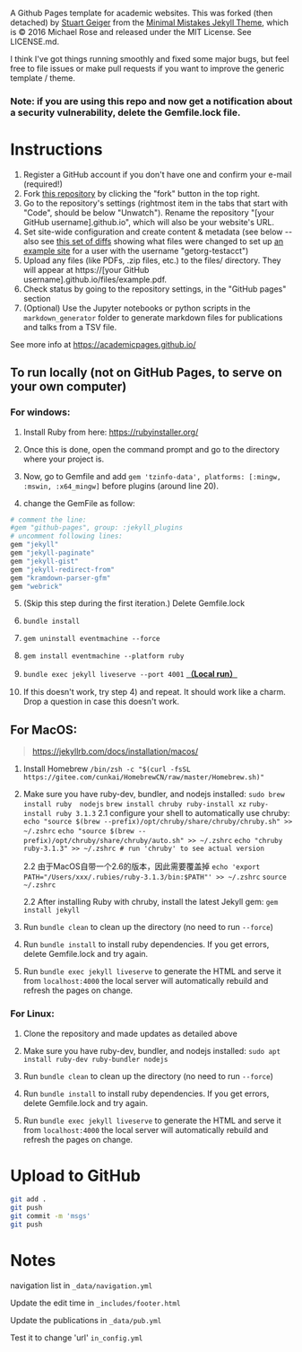 A Github Pages template for academic websites. This was forked (then detached) by [Stuart Geiger](https://github.com/staeiou) from the [Minimal Mistakes Jekyll Theme](https://mmistakes.github.io/minimal-mistakes/), which is © 2016 Michael Rose and released under the MIT License. See LICENSE.md.

I think I've got things running smoothly and fixed some major bugs, but feel free to file issues or make pull requests if you want to improve the generic template / theme.

### Note: if you are using this repo and now get a notification about a security vulnerability, delete the Gemfile.lock file. 

# Instructions

1. Register a GitHub account if you don't have one and confirm your e-mail (required!)
1. Fork [this repository](https://github.com/academicpages/academicpages.github.io) by clicking the "fork" button in the top right. 
1. Go to the repository's settings (rightmost item in the tabs that start with "Code", should be below "Unwatch"). Rename the repository "[your GitHub username].github.io", which will also be your website's URL.
1. Set site-wide configuration and create content & metadata (see below -- also see [this set of diffs](http://archive.is/3TPas) showing what files were changed to set up [an example site](https://getorg-testacct.github.io) for a user with the username "getorg-testacct")
1. Upload any files (like PDFs, .zip files, etc.) to the files/ directory. They will appear at https://[your GitHub username].github.io/files/example.pdf.  
1. Check status by going to the repository settings, in the "GitHub pages" section
1. (Optional) Use the Jupyter notebooks or python scripts in the `markdown_generator` folder to generate markdown files for publications and talks from a TSV file.

See more info at https://academicpages.github.io/

## To run locally (not on GitHub Pages, to serve on your own computer)

### For windows:

 1. Install Ruby from here: https://rubyinstaller.org/

 2. Once this is done, open the command prompt and go to the directory where your project is.

 3. Now, go to Gemfile and add `gem 'tzinfo-data', platforms: [:mingw, :mswin, :x64_mingw]` before plugins (around line 20).

 4. change the GemFile as follow:

   ```BASH
   # comment the line:
   #gem "github-pages", group: :jekyll_plugins
   # uncomment following lines:
   gem "jekyll"
   gem "jekyll-paginate"
   gem "jekyll-gist"
   gem "jekyll-redirect-from"
   gem "kramdown-parser-gfm"
   gem "webrick"
   ```

 5. (Skip this step during the first iteration.) Delete Gemfile.lock

 6. `bundle install`

 7. `gem uninstall eventmachine --force`

 8. `gem install eventmachine --platform ruby`

 9. `bundle exec jekyll liveserve --port 4001` **<u>（Local run）</u>**

 10. If this doesn't work, try step 4) and repeat.
      It should work like a charm. Drop a question in case this doesn't work.

## For MacOS:
> https://jekyllrb.com/docs/installation/macos/
1. Install Homebrew `/bin/zsh -c "$(curl -fsSL https://gitee.com/cunkai/HomebrewCN/raw/master/Homebrew.sh)"`
2. Make sure you have ruby-dev, bundler, and nodejs installed: `sudo brew install ruby  nodejs`
   `brew install chruby ruby-install xz`
   `ruby-install ruby 3.1.3`
2.1 configure your shell to automatically use chruby:
   `echo "source $(brew --prefix)/opt/chruby/share/chruby/chruby.sh" >> ~/.zshrc`
   `echo "source $(brew --prefix)/opt/chruby/share/chruby/auto.sh" >> ~/.zshrc`
   `echo "chruby ruby-3.1.3" >> ~/.zshrc # run 'chruby' to see actual version`

   2.2 由于MacOS自带一个2.6的版本，因此需要覆盖掉
   `echo 'export PATH="/Users/xxx/.rubies/ruby-3.1.3/bin:$PATH"' >> ~/.zshrc`
   `source ~/.zshrc`

   2.2 After installing Ruby with chruby, install the latest Jekyll gem:
   `gem install jekyll`
1. Run `bundle clean` to clean up the directory (no need to run `--force`)
2. Run `bundle install` to install ruby dependencies. If you get errors, delete Gemfile.lock and try again.
3. Run `bundle exec jekyll liveserve` to generate the HTML and serve it from `localhost:4000` the local server will automatically rebuild and refresh the pages on change.

### For Linux:

1. Clone the repository and made updates as detailed above

2. Make sure you have ruby-dev, bundler, and nodejs installed: `sudo apt install ruby-dev ruby-bundler nodejs`
3. Run `bundle clean` to clean up the directory (no need to run `--force`)
4. Run `bundle install` to install ruby dependencies. If you get errors, delete Gemfile.lock and try again.
5. Run `bundle exec jekyll liveserve` to generate the HTML and serve it from `localhost:4000` the local server will automatically rebuild and refresh the pages on change.

# Upload to GitHub

```bash
git add .
git push
git commit -m 'msgs'
git push
```



# Notes

navigation list in `_data/navigation.yml`

Update the edit time in `_includes/footer.html`

Update the publications in `_data/pub.yml`

Test it to change 'url' `in_config.yml`